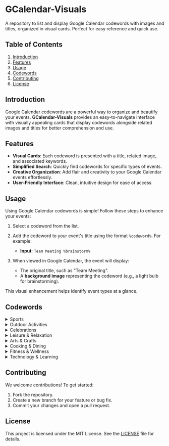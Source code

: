 # GCalendar-Visuals

A repository to list and display Google Calendar codewords with images and titles, organized in visual cards. Perfect for easy reference and quick use.

## Table of Contents

1. [Introduction](#introduction)
2. [Features](#features)
3. [Usage](#usage)
4. [Codewords](#codewords)
5. [Contributing](#contributing)
6. [License](#license)

## Introduction

Google Calendar codewords are a powerful way to organize and beautify your events. **GCalendar-Visuals** provides an easy-to-navigate interface with visually appealing cards that display codewords alongside related images and titles for better comprehension and use.

## Features

- **Visual Cards**: Each codeword is presented with a title, related image, and associated keywords.
- **Simplified Search**: Quickly find codewords for specific types of events.
- **Creative Organization**: Add flair and creativity to your Google Calendar events effortlessly.
- **User-Friendly Interface**: Clean, intuitive design for ease of access.

## Usage

Using Google Calendar codewords is simple! Follow these steps to enhance your events:

1. Select a codeword from the list.
2. Add the codeword to your event's title using the format `%codeword%`. For example:
   - **Input**: `Team Meeting %brainstorm%`

3. When viewed in Google Calendar, the event will display:
   - The original title, such as "Team Meeting".
   - A **background image** representing the codeword (e.g., a light bulb for brainstorming).

This visual enhancement helps identify event types at a glance.

## Codewords

<details>
  <summary>Sports</summary>
  | Codeword        | Synonyms                         | Example Usage         | Image Placeholder       |
  |-----------------|----------------------------------|-----------------------|--------------------------|
  | **%football%**  | %soccer%, %american football%    | `Game %football%`     | ![Football](./images/football.jpg) |
  | **%basketball%**| %hoops%, %bball%                 | `Practice %basketball%`| ![Basketball](./images/basketball.jpg) |
  | **%boxing%**    | %fight%, %punch%                 | `Training %boxing%`   | ![Boxing](./images/boxing.jpg) |
  | **%rugby%**     | %football%, %union%              | `Play %rugby%`        | ![Rugby](./images/rugby.jpg) |
</details>

<details>
  <summary>Outdoor Activities</summary>
  | Codeword        | Synonyms                         | Example Usage         | Image Placeholder       |
  |-----------------|----------------------------------|-----------------------|--------------------------|
  | **%hiking%**    | %trekking%, %walking%            | `Weekend %hiking%`    | ![Hiking](./images/hiking.jpg) |
  | **%cycling%**   | %biking%, %bicycle%              | `Enjoy %cycling%`     | ![Cycling](./images/cycling.jpg) |
  | **%camping%**   | %tenting%, %outdoor%             | `Go %camping%`        | ![Camping](./images/camping.jpg) |
  | **%kayaking%**  | %canoeing%, %paddling%           | `Try %kayaking%`      | ![Kayaking](./images/kayaking.jpg) |
</details>

<details>
  <summary>Celebrations</summary>
  | Codeword        | Synonyms                         | Example Usage         | Image Placeholder       |
  |-----------------|----------------------------------|-----------------------|--------------------------|
  | **%christmas%** | %xmas%, %holiday%                | `Celebrate %christmas%`| ![Christmas](./images/christmas.jpg) |
  | **%birthday%**  | %party%, %celebration%           | `John's %birthday%`   | ![Birthday](./images/birthday.jpg) |
  | **%wedding%**   | %marriage%, %nuptials%           | `Plan the %wedding%`  | ![Wedding](./images/wedding.jpg) |
</details>

<details>
  <summary>Leisure & Relaxation</summary>
  | Codeword        | Synonyms                         | Example Usage         | Image Placeholder       |
  |-----------------|----------------------------------|-----------------------|--------------------------|
  | **%coffee%**    | %latte%, %brew%                  | `Enjoy a %coffee%`    | ![Coffee](https://ssl.gstatic.com/calendar/images/eventillustrations/2024_v1/img_coffee.svg) |
  | **%reading%**   | %books%, %literature%            | `Read a %book%`       | ![Reading](https://ssl.gstatic.com/calendar/images/eventillustrations/2024_v1/img_read.svg) |
  | **%relaxing%**  | %chilling%, %unwinding%          | `Spend time %relaxing%`| ![Relaxing](https://ssl.gstatic.com/calendar/images/eventillustrations/2024_v1/img_art.svg) |
</details>

<details>
  <summary>Arts & Crafts</summary>
  | Codeword        | Synonyms                         | Example Usage         | Image Placeholder       |
  |-----------------|----------------------------------|-----------------------|--------------------------|
  | **%painting%**  | %art%, %canvas%                  | `Create %painting%`   | ![Painting](./images/painting.jpg) |
  | **%crochet%**   | %knitting%, %threadwork%         | `Learn to %crochet%`  | ![Crochet](./images/crochet.jpg) |
  | **%embroidery%**| %stitching%, %needlework%        | `Practice %embroidery%`| ![Embroidery](./images/embroidery.jpg) |
</details>

<details>
  <summary>Cooking & Dining</summary>
  | Codeword        | Synonyms                         | Example Usage         | Image Placeholder       |
  |-----------------|----------------------------------|-----------------------|--------------------------|
  | **%cooking%**   | %meal prep%, %chef%              | `Prepare some %cooking%`| ![Cooking](./images/cooking.jpg) |
  | **%bbq%**       | %barbecue%, %grill%              | `Host a %bbq%`        | ![BBQ](./images/bbq.jpg) |
  | **%brunch%**    | %breakfast lunch%, %midday meal% | `Enjoy a %brunch%`     | ![Brunch](./images/brunch.jpg) |
</details>

<details>
  <summary>Fitness & Wellness</summary>
  | Codeword        | Synonyms                         | Example Usage         | Image Placeholder       |
  |-----------------|----------------------------------|-----------------------|--------------------------|
  | **%yoga%**      | %stretch%, %meditation%          | `Start %yoga% today`  | ![Yoga](./images/yoga.jpg) |
  | **%crossfit%**  | %fitness%, %workout%             | `Join a %crossfit% class` | ![Crossfit](./images/crossfit.jpg) |
  | **%massage%**   | %relax%, %therapy%               | `Book a %massage%`    | ![Massage](./images/massage.jpg) |
</details>

<details>
  <summary>Technology & Learning</summary>
  | Codeword        | Synonyms                         | Example Usage         | Image Placeholder       |
  |-----------------|----------------------------------|-----------------------|--------------------------|
  | **%coding%**    | %programming%, %development%     | `Learn %coding%`      | ![Coding](./images/coding.jpg) |
  | **%hackathon%** | %coding event%, %competition%    | `Join the %hackathon%`| ![Hackathon](./images/hackathon.jpg) |
  | **%computer science%** | %IT%, %technology%        | `Study %computer science%` | ![Computer Science](./images/computer_science.jpg) |
</details>


## Contributing

We welcome contributions! To get started:

1. Fork the repository.
2. Create a new branch for your feature or bug fix.
3. Commit your changes and open a pull request.

## License

This project is licensed under the MIT License. See the [LICENSE](./LICENSE) file for details.

